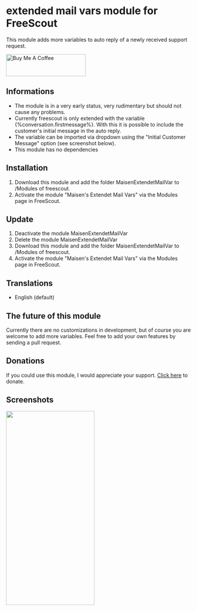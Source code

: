 # extended mail vars module for FreeScout

This module adds more variables to auto reply of a newly received support request.

<a href="https://www.buymeacoffee.com/maisen" target="_blank"><img src="https://cdn.buymeacoffee.com/buttons/v2/default-orange.png" alt="Buy Me A Coffee" height="60" style="height: 60px !important;width: 217px !important;" ></a>

## Informations

- The module is in a very early status, very rudimentary but should not cause any problems.
- Currently freescout is only extended with the variable {%conversation.firstmessage%}. With this it is possible to include the customer's initial message in the auto reply.
- The variable can be imported via dropdown using the "Initial Customer Message" option (see screenshot below).
- This module has no dependencies

## Installation

1. Download this module and add the folder MaisenExtendetMailVar to /Modules of freescout.
2. Activate the module "Maisen's Extendet Mail Vars" via the Modules page in FreeScout.

## Update

1. Deactivate the module MaisenExtendetMailVar
2. Delete the module MaisenExtendetMailVar
3. Download this module and add the folder MaisenExtendetMailVar to /Modules of freescout.
4. Activate the module "Maisen's Extendet Mail Vars" via the Modules page in FreeScout.


## Translations
- English (default)

## The future of this module

Currently there are no customizations in development, but of course you are welcome to add more variables. Feel free to add your own features by sending a 
pull request.

## Donations

If you could use this module, I would appreciate your support.
[Click here](https://www.buymeacoffee.com/maisen) to donate.


## Screenshots
<img src="https://github.com/maisen20/freescout-extended-mail-vars/blob/main/repo/Screenshot1.png" width=241px height=528px>

